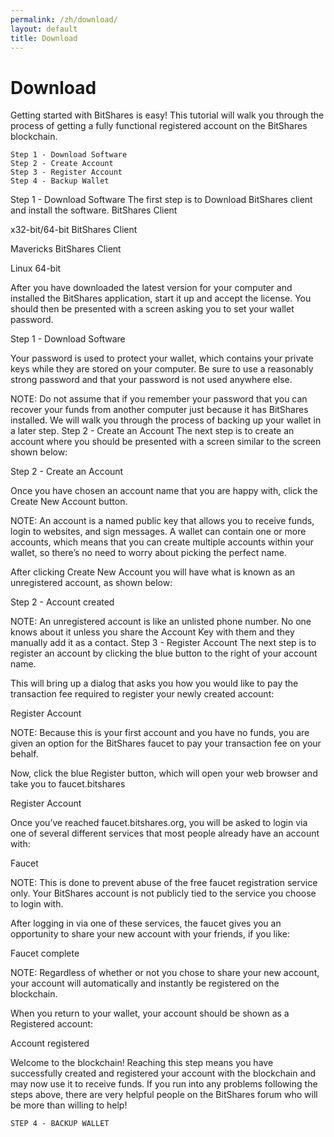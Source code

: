 ```yaml
---
permalink: /zh/download/
layout: default
title: Download
---
```


# Download
Getting started with BitShares is easy!
This tutorial will walk you through the process of getting a fully functional registered account on the BitShares blockchain.

    Step 1 - Download Software
    Step 2 - Create Account
    Step 3 - Register Account
    Step 4 - Backup Wallet

Step 1 - Download Software
The first step is to Download BitShares client and install the software.
BitShares Client

x32-bit/64-bit
BitShares Client

Mavericks
BitShares Client

Linux 64-bit

After you have downloaded the latest version for your computer and installed the BitShares application, start it up and accept the license. You should then be presented with a screen asking you to set your wallet password.

Step 1 - Download Software

Your password is used to protect your wallet, which contains your private keys while they are stored on your computer. Be sure to use a reasonably strong password and that your password is not used anywhere else.

NOTE: Do not assume that if you remember your password that you can recover your funds from another computer just because it has BitShares installed. We will walk you through the process of backing up your wallet in a later step.
Step 2 - Create an Account
The next step is to create an account where you should be presented with a screen similar to the screen shown below:

Step 2 - Create an Account

Once you have chosen an account name that you are happy with, click the Create New Account button.

NOTE: An account is a named public key that allows you to receive funds, login to websites, and sign messages. A wallet can contain one or more accounts, which means that you can create multiple accounts within your wallet, so there’s no need to worry about picking the perfect name.

After clicking Create New Account you will have what is known as an unregistered account, as shown below:

Step 2 - Account created

NOTE: An unregistered account is like an unlisted phone number. No one knows about it unless you share the Account Key with them and they manually add it as a contact.
Step 3 - Register Account
The next step is to register an account by clicking the blue button
to the right of your account name.

This will bring up a dialog that asks you how you would like to pay the transaction fee required to register your newly created account:

Register Account

NOTE: Because this is your first account and you have no funds, you are given an option for the BitShares faucet to pay your transaction fee on your behalf.

Now, click the blue Register button, which will open your web browser and take you to faucet.bitshares

Register Account

Once you’ve reached faucet.bitshares.org, you will be asked to login via one of several different services that most people already have an account with:

Faucet

NOTE: This is done to prevent abuse of the free faucet registration service only. Your BitShares account is not publicly tied to the service you choose to login with.

After logging in via one of these services, the faucet gives you an opportunity to share your new account with your friends, if you like:

Faucet complete

NOTE: Regardless of whether or not you chose to share your new account, your account will automatically and instantly be registered on the blockchain.

When you return to your wallet, your account should be shown as a Registered account:

Account registered

Welcome to the blockchain! Reaching this step means you have successfully created and registered your account with the blockchain and may now use it to receive funds. If you run into any problems following the steps above, there are very helpful people on the BitShares forum who will be more than willing to help!

    STEP 4 - BACKUP WALLET


